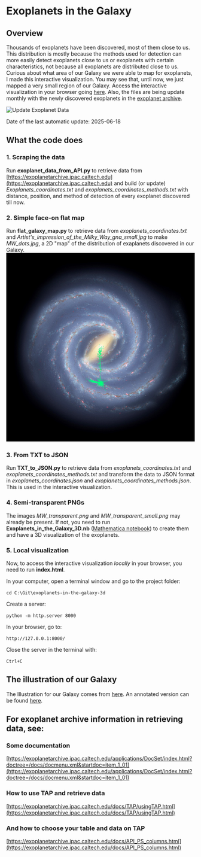 # Exoplanets in the Galaxy

## Overview
Thousands of exoplanets have been discovered, most of them close to us. This distribution is mostly because the methods used for detection can more easily detect exoplanets close to us or exoplanets with certain characteristics, not because all exoplanets are distributed close to us. Curious about what area of our Galaxy we were able to map for exoplanets, I made this interactive visualization. You may see that, until now, we just mapped a very small region of our Galaxy.
Access the interactive visualization in your browser going [here](https://ferdesmello.github.io/exoplanets-in-the-galaxy-3d/). Also, the files are being update monthly with the newly discovered exoplanets in the [exoplanet archive](https://exoplanetarchive.ipac.caltech.edu/). 

![Update Exoplanet Data](https://github.com/ferdesmello/exoplanets-in-the-galaxy-3d/actions/workflows/update.yml/badge.svg)

Date of the last automatic update: <!--LAST_UPDATE-->2025-06-18<!--END_LAST_UPDATE-->

## What the code does

### 1. Scraping the data
Run **exoplanet_data_from_API.py** to retrieve data from [https://exoplanetarchive.ipac.caltech.edu](https://exoplanetarchive.ipac.caltech.edu) and build (or update) _Exoplanets_coordinates.txt_ and _exoplanets_coordinates_methods.txt_ with distance, position, and method of detection of every exoplanet discovered till now.

### 2. Simple face-on flat map
Run **flat_galaxy_map.py** to retrieve data from _exoplanets_coordinates.txt_ and _Artist's_impression_of_the_Milky_Way_gna_small.jpg_ to make _MW_dots.jpg_, a 2D "map" of the distribution of exaplanets discovered in our Galaxy.
![Representation of the positions of the exoplanets discovered in our Galaxy.](/MW_dots.jpg)

### 3. From TXT to JSON
Run **TXT_to_JSON.py** to retrieve data from _exoplanets_coordinates.txt_ and _exoplanets_coordinates_methods.txt_ and transform the data to JSON format in _exoplanets_coordinates.json_ and _exoplanets_coordinates_methods.json_. This is used in the interactive visualization.

### 4. Semi-transparent PNGs
The images _MW_transparent.png_ and _MW_transparent_small.png_ may already be present. If not, you need to run **Exoplanets_in_the_Galaxy_3D.nb** ([Mathematica notebook](https://www.wolfram.com/notebooks/)) to create them and have a 3D visualization of the exoplanets.

### 5. Local visualization
Now, to access the interactive visualization _locally_ in your browser, you need to run **index.html**.

In your computer, open a terminal window and go to the project folder:
```console
cd C:\Git\exoplanets-in-the-galaxy-3d
```
Create a server:
```console
python -m http.server 8000
```
In your browser, go to:
```console
http://127.0.0.1:8000/
```
Close the server in the terminal with:
```console
Ctrl+C
```

## The illustration of our Galaxy
The Illustration for our Galaxy comes from [here](https://www.eso.org/public/images/eso1339g/). An annotated version can be found [here](https://www.eso.org/public/images/eso1339e/).

## For exoplanet archive information in retrieving data, see:
### Some documentation
[https://exoplanetarchive.ipac.caltech.edu/applications/DocSet/index.html?doctree=/docs/docmenu.xml&startdoc=item_1_01](https://exoplanetarchive.ipac.caltech.edu/applications/DocSet/index.html?doctree=/docs/docmenu.xml&startdoc=item_1_01)
### How to use TAP and retrieve data
[https://exoplanetarchive.ipac.caltech.edu/docs/TAP/usingTAP.html](https://exoplanetarchive.ipac.caltech.edu/docs/TAP/usingTAP.html)
### And how to choose your table and data on TAP
[https://exoplanetarchive.ipac.caltech.edu/docs/API_PS_columns.html](https://exoplanetarchive.ipac.caltech.edu/docs/API_PS_columns.html)
